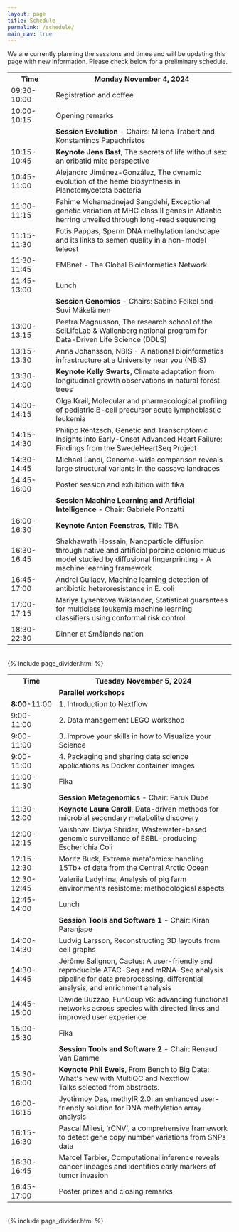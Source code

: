 ```yaml
---
layout: page
title: Schedule
permalink: /schedule/
main_nav: true
---
```


We are currently planning the sessions and times and will be updating this page with new information. Please check below for a preliminary schedule.

<!-- ![alt text]({{ site.baseurl }}/assets/profile-placeholder.gif "Profile Picture"){:.profile} -->

<table>
  <tr>
    <th style="width:20%">Time</th>
    <th>Monday November 4, 2024</th>
  </tr>
  <tr>
    <td>09:30-10:00</td>
    <td>Registration and coffee</td>
  </tr>
  <tr>
    <td>10:00-10:15</td>
    <td>Opening remarks</td>
  </tr>
  <tr>
    <td></td>
    <td><strong>Session Evolution</strong> -  Chairs: Milena Trabert and Konstantinos Papachristos</td>
  </tr>
  <tr>
    <td>10:15-10:45</td>
    <td><strong>Keynote Jens Bast</strong>, The secrets of life without sex: an oribatid mite perspective</td>
  </tr>
  <tr>
    <td>10:45-11:00</td>
    <td>Alejandro Jiménez-González, The dynamic evolution of the heme biosynthesis in Planctomycetota bacteria</td>
  </tr>
  <tr>
    <td>11:00-11:15</td>
    <td>Fahime Mohamadnejad Sangdehi, Exceptional genetic variation at MHC class II genes in Atlantic herring unveiled through long-read sequencing</td>
  </tr>
  <tr>
    <td>11:15-11:30</td>
    <td>Fotis Pappas, Sperm DNA methylation landscape and its links to semen quality in a non-model teleost</td>
  </tr>
  <tr>
    <td>11:30-11:45</td>
    <td>EMBnet - The Global Bioinformatics Network</td>
  </tr>
  <tr>
    <td>11:45-13:00</td>
    <td>Lunch</td>
  </tr>
  <tr>
    <td></td>
    <td><strong>Session Genomics</strong> - Chairs: Sabine Felkel and Suvi Mäkeläinen</td>
  </tr>
  <tr>
    <td>13:00-13:15</td>
    <td>Peetra Magnusson, The research school of the SciLifeLab & Wallenberg national program for Data-Driven Life Science (DDLS)</td>
  </tr>
    <tr>
    <td>13:15-13:30</td>
    <td>Anna Johansson, NBIS - A national bioinformatics infrastructure at a University near you (NBIS)</td>
  </tr>
  <tr>
    <td>13:30-14:00</td>
    <td><strong>Keynote Kelly Swarts</strong>, Climate adaptation from longitudinal growth observations in natural forest trees</td>
  </tr>
  <tr>
    <td>14:00-14:15</td>
    <td>Olga Krail, Molecular and pharmacological profiling of pediatric B-cell precursor acute lymphoblastic leukemia</td>
  </tr>
  <tr>
    <td>14:15-14:30</td>
    <td>Philipp Rentzsch, Genetic and Transcriptomic Insights into Early-Onset Advanced Heart Failure: Findings from the SwedeHeartSeq Project</td>
  </tr>
  <tr>
    <td>14:30-14:45</td>
    <td>Michael Landi, Genome-wide comparison reveals large structural variants in the cassava landraces</td>
  </tr>
  <tr>
    <td>14:45-16:00</td>
    <td>Poster session and exhibition with fika</td>
  </tr>
  <tr>
    <td></td>
    <td><strong>Session Machine Learning and Artificial Intelligence</strong> - Chair: Gabriele Ponzatti</td>
  </tr>
  <tr>
    <td>16:00-16:30</td>
    <td><strong>Keynote Anton Feenstras</strong>, Title TBA</td>
  </tr>
  <tr>
    <td>16:30-16:45</td>
    <td>Shakhawath Hossain, Nanoparticle diffusion through native and artificial porcine colonic mucus model studied by diffusional fingerprinting - A machine learning framework</td>
  </tr>
  <tr>
    <td>16:45-17:00</td>
    <td>Andrei Guliaev, Machine learning detection of antibiotic heteroresistance in E. coli</td>
  </tr>
  <tr>
    <td>17:00-17:15</td>
    <td>Mariya Lysenkova Wiklander, Statistical guarantees for multiclass leukemia machine learning classifiers using conformal risk control</td>
  </tr>
  <tr>
    <td>18:30-22:30</td>
    <td>Dinner at Smålands nation</td>
  </tr>
</table>

<br>
 {% include page_divider.html %}
 <br>

<table>
  <tr>
    <th style="width:20%">Time</th>
    <th>Tuesday November 5, 2024</th>
  </tr>
  <tr>
    <td></td>
    <td><strong>Parallel workshops</strong></td>
  </tr>
    <tr>
    <td><strong>8:00</strong>-11:00</td>
    <td>1. Introduction to Nextflow</td>
  </tr>
  <tr>
    <td>9:00-11:00</td>
    <td>2. Data management LEGO workshop</td>
  </tr>
  <tr>
    <td>9:00-11:00</td>
    <td>3. Improve your skills in how to Visualize your Science</td>
  </tr>
  <tr>
    <td>9:00-11:00</td>
    <td>4. Packaging and sharing data science applications as Docker container images</td>
  </tr>
  <tr>
    <td>11:00-11:30</td>
    <td>Fika</td>
  </tr>
  <tr>
    <td></td>
    <td><strong>Session Metagenomics</strong> - Chair: Faruk Dube<br></td>
  </tr>
  <tr>
    <td>11:30-12:00</td>
    <td><strong>Keynote Laura Caroll</strong>, Data-driven methods for microbial secondary metabolite discovery</td>
  </tr>
  <tr>
    <td>12:00-12:15</td>
    <td>Vaishnavi Divya Shridar, Wastewater-based genomic surveillance of ESBL-producing Escherichia Coli </td>
  </tr>
  <tr>
    <td>12:15-12:30</td>
    <td>Moritz Buck, Extreme meta'omics: handling 15Tb+ of data from the Central Arctic Ocean</td>
  </tr>
  <tr>
    <td>12:30-12:45</td>
    <td>Valeriia Ladyhina, Analysis of pig farm environment’s resistome: methodological aspects</td>
  </tr>
  <tr>
    <td>12:45-14:00</td>
    <td>Lunch</td>
  </tr>
  <tr>
    <td></td>
    <td><strong>Session Tools and Software 1</strong> - Chair: Kiran Paranjape</td>
  </tr>
    <tr>
    <td>14:00-14:30</td>
    <td>Ludvig Larsson, Reconstructing 3D layouts from cell graphs</td>
  </tr>
    <tr>
    <td>14:30-14:45</td>
    <td>Jérôme Salignon, Cactus: A user-friendly and reproducible ATAC-Seq and mRNA-Seq analysis pipeline for data preprocessing, differential analysis, and enrichment analysis</td>
  </tr>
    <tr>
    <td>14:45-15:00</td>
    <td>Davide Buzzao, FunCoup v6: advancing functional networks across species with directed links and improved user experience</td>
  </tr>
  <tr>
    <td>15:00-15:30</td>
    <td>Fika</td>
  </tr>
  <tr>
    <td></td>
    <td><strong>Session Tools and Software 2</strong> - Chair: Renaud Van Damme</td>
  </tr>
 <tr>
    <td>15:30-16:00</td>
    <td><strong>Keynote Phil Ewels</strong>, From Bench to Big Data: What's new with MultiQC and Nextflow<br>Talks selected from abstracts.</td>
</tr>
 <tr>
    <td>16:00-16:15</td>
    <td>Jyotirmoy Das, methylR 2.0: an enhanced user-friendly solution for DNA methylation array analysis</td>
  </tr>
 <tr>
    <td>16:15-16:30</td>
    <td>Pascal Milesi, ‘rCNV’, a comprehensive framework to detect gene copy number variations from SNPs data</td>
  </tr>
 <tr>
    <td>16:30-16:45</td>
    <td>Marcel Tarbier, Computational inference reveals cancer lineages and identifies early markers of tumor invasion</td>
  </tr> 
  <tr>
    <td>16:45-17:00</td>
    <td>Poster prizes and closing remarks</td>
  </tr>
</table>

<br>
 {% include page_divider.html %}
